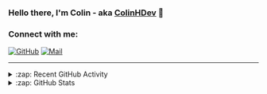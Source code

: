 ### Hello there, I'm Colin - aka [ColinHDev](https://github.com/ColinHDev) 👋

### Connect with me:

<a href="https://github.com/ColinHDev"><img src="https://img.icons8.com/bubbles/60/000000/github.png" alt="GitHub"/></a>
<a href="mailto:colinheidfeld@gmail.com"><img src="https://img.icons8.com/bubbles/60/000000/gmail-new.png" alt="Mail"/></a>


---


<details>
  <summary>:zap: Recent GitHub Activity</summary>

<!--START_SECTION:activity-->
1. 🗣 Commented on [#2108](https://github.com/OpenEnergyPlatform/ontology/pull/2108#issuecomment-3052156620) in [OpenEnergyPlatform/ontology](https://github.com/OpenEnergyPlatform/ontology)
2. 💪 Opened PR [#2108](https://github.com/OpenEnergyPlatform/ontology/pull/2108) in [OpenEnergyPlatform/ontology](https://github.com/OpenEnergyPlatform/ontology)
3. 💪 Opened PR [#43](https://github.com/OpenEnergyPlatform/oeo-tools/pull/43) in [OpenEnergyPlatform/oeo-tools](https://github.com/OpenEnergyPlatform/oeo-tools)
4. ❗ Opened issue [#42](https://github.com/OpenEnergyPlatform/oeo-tools/issues/42) in [OpenEnergyPlatform/oeo-tools](https://github.com/OpenEnergyPlatform/oeo-tools)
5. 🗣 Commented on [#2107](https://github.com/OpenEnergyPlatform/ontology/issues/2107#issuecomment-3043138335) in [OpenEnergyPlatform/ontology](https://github.com/OpenEnergyPlatform/ontology)
6. ❗ Opened issue [#2107](https://github.com/OpenEnergyPlatform/ontology/issues/2107) in [OpenEnergyPlatform/ontology](https://github.com/OpenEnergyPlatform/ontology)
7. ❗ Opened issue [#2106](https://github.com/OpenEnergyPlatform/ontology/issues/2106) in [OpenEnergyPlatform/ontology](https://github.com/OpenEnergyPlatform/ontology)
8. ❗ Opened issue [#2105](https://github.com/OpenEnergyPlatform/ontology/issues/2105) in [OpenEnergyPlatform/ontology](https://github.com/OpenEnergyPlatform/ontology)
9. 💪 Opened PR [#2104](https://github.com/OpenEnergyPlatform/ontology/pull/2104) in [OpenEnergyPlatform/ontology](https://github.com/OpenEnergyPlatform/ontology)
10. ❗ Opened issue [#2103](https://github.com/OpenEnergyPlatform/ontology/issues/2103) in [OpenEnergyPlatform/ontology](https://github.com/OpenEnergyPlatform/ontology)
<!--END_SECTION:activity-->

</details>

<details>
  <summary>:zap: GitHub Stats</summary>

  <img alt="ColinHDev's GitHub Stats" src="https://github-readme-stats.vercel.app/api?username=ColinHDev&theme=dark&count_private=true&show_icons=true&hide_rank=true&include_all_commits=true" />
  <img alt="ColinHDev's GitHub Stats" src="https://github-readme-stats.vercel.app/api/top-langs/?username=ColinHDev&theme=dark&show_icons=true" />
  <img alt="ColinHDev's GitHub Stats" src="https://github-profile-trophy.vercel.app/?username=ColinHDev&theme=darkhub" />

</details>
